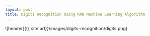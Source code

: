 ```yaml
---
layout: post
title: Digits Recognition Using KNN Machine Learning Algorithm
---
```


![header]({{ site.url}}/images/digits-recognition/digits.png)